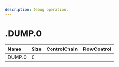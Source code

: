 ```yaml
---
description: Debug operation.
---
```


# .DUMP.0

| Name | Size | ControlChain | FlowControl |
| :--- | :--- | :--- | :--- |
| DUMP.0 | 0 |  |  |

